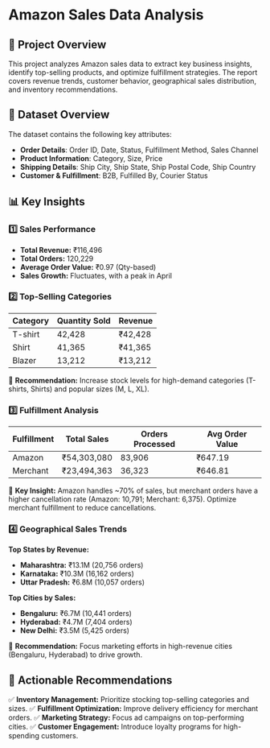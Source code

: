 # Amazon Sales Data Analysis

## 📌 Project Overview
This project analyzes Amazon sales data to extract key business insights, identify top-selling products, and optimize fulfillment strategies. The report covers revenue trends, customer behavior, geographical sales distribution, and inventory recommendations.

## 📂 Dataset Overview
The dataset contains the following key attributes:

- **Order Details**: Order ID, Date, Status, Fulfillment Method, Sales Channel
- **Product Information**: Category, Size, Price
- **Shipping Details**: Ship City, Ship State, Ship Postal Code, Ship Country
- **Customer & Fulfillment**: B2B, Fulfilled By, Courier Status

## 📊 Key Insights
### 1️⃣ **Sales Performance**
- **Total Revenue:** ₹116,496
- **Total Orders:** 120,229
- **Average Order Value:** ₹0.97 (Qty-based)
- **Sales Growth:** Fluctuates, with a peak in April

### 2️⃣ **Top-Selling Categories**
| Category  | Quantity Sold | Revenue |
|-----------|--------------|---------|
| T-shirt  | 42,428       | ₹42,428  |
| Shirt    | 41,365       | ₹41,365  |
| Blazer   | 13,212       | ₹13,212  |

🔹 **Recommendation:** Increase stock levels for high-demand categories (T-shirts, Shirts) and popular sizes (M, L, XL).

### 3️⃣ **Fulfillment Analysis**
| Fulfillment | Total Sales | Orders Processed | Avg Order Value |
|------------|-------------|------------------|----------------|
| Amazon    | ₹54,303,080  | 83,906           | ₹647.19        |
| Merchant  | ₹23,494,363  | 36,323           | ₹646.81        |

🔹 **Key Insight:** Amazon handles ~70% of sales, but merchant orders have a higher cancellation rate (Amazon: 10,791; Merchant: 6,375). Optimize merchant fulfillment to reduce cancellations.

### 4️⃣ **Geographical Sales Trends**
**Top States by Revenue:**
- **Maharashtra:** ₹13.1M (20,756 orders)
- **Karnataka:** ₹10.3M (16,162 orders)
- **Uttar Pradesh:** ₹6.8M (10,057 orders)

**Top Cities by Sales:**
- **Bengaluru:** ₹6.7M (10,441 orders)
- **Hyderabad:** ₹4.7M (7,404 orders)
- **New Delhi:** ₹3.5M (5,425 orders)

🔹 **Recommendation:** Focus marketing efforts in high-revenue cities (Bengaluru, Hyderabad) to drive growth.

## 🚀 Actionable Recommendations
✅ **Inventory Management:** Prioritize stocking top-selling categories and sizes.
✅ **Fulfillment Optimization:** Improve delivery efficiency for merchant orders.
✅ **Marketing Strategy:** Focus ad campaigns on top-performing cities.
✅ **Customer Engagement:** Introduce loyalty programs for high-spending customers.
